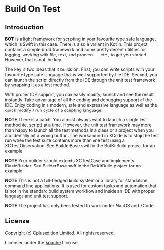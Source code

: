 # **B**uild **O**n **T**est

## Introduction

**BOT** is a light framework for scripting in your favourite type safe
language, which is Swift in this case. There is also a variant in Kotlin.
This project contains a simple build framework and some pretty decent
utilities for logging, working with file, text, and process, ... etc., to get
you started. However, that is not the key.

The key is two ideas that it builds on. First, you can write scripts with your
favourite type safe language that is well supported by the IDE. Second,
you can launch the script directly from the IDE through the unit test
framework by wrapping it as a test method.

With proper IDE support, you can easily modify, launch and see the result
instantly. Take advantage of all the coding and debugging support of the
IDE. Enjoy coding in a modern, safe and expressive language as well as the
quick modify / run cycle of a scripting language.

**NOTE** There is a catch. You almost always want to launch a single
test method (ie. script) at a time. However, the unit test framework may
more than happy to launch all the test methods in a class or a project when
you accidentally hit a wrong button. The workaround in XCode is to stop
the test run when the test suite contains more than one test using a 
XCTestObservation. See BuilderBase.swift in the BotKitBuild project
for an example.

**NOTE** Your builder should extends XCTestCase and implements IBasicBuilder.
See BuilderBase.swft in the BotKitBuild project for an example.

**NOTE** This is not a full-fledged build system or a library for standalone 
command line applications. It is used for custom tasks and automation that 
is not in the standard build system workflow and inside an IDE with proper 
language and unit test support.

**NOTE** The project has only been tested to work under MacOS and XCode.

## License

Copyright (c) Cplusedition Limited. All rights reserved.

Licensed under the [Apache](LICENSE.txt) License.
